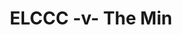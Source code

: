 ---
year: "2012"
serialNumber: "0414" 
game: "ELCCC"
title: "ELCCC -v- The Min"
gameLocation: ""
gameDate: ""
result: ""
resultType: ""
type: "game"
---